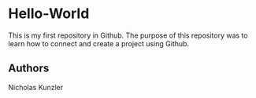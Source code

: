 # Hello-World

This is my first repository in Github. The purpose of this repository was to learn how to connect and create a project using Github. 

## Authors
Nicholas Kunzler
